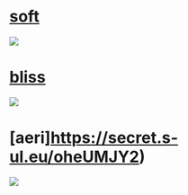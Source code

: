 # [soft](https://secret.s-ul.eu/Wnt4RuV4)
![](https://secret.s-ul.eu/gfD6xZoT)
# [bliss](https://secret.s-ul.eu/zLwZRoea)
![](https://secret.s-ul.eu/6mLlXV5r)
# [aeri]https://secret.s-ul.eu/oheUMJY2)
![](https://secret.s-ul.eu/OY6lqRuW)
